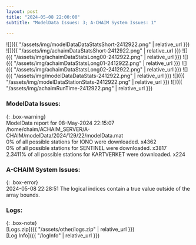 ```yaml
---
layout: post
title: "2024-05-08 22:00:00"
subtitle: "ModelData Issues: 3; A-CHAIM System Issues: 1"

---
```


![]({{ "/assets/img/modelDataDataStatsShort-2412922.png" | relative_url }})
![]({{ "/assets/img/achaimDataStatsShort-2412922.png" | relative_url }})
![]({{ "/assets/img/achaimDataStatsLong00-2412922.png" | relative_url }})
![]({{ "/assets/img/achaimDataStatsLong01-2412922.png" | relative_url }})
![]({{ "/assets/img/achaimDataStatsLong02-2412922.png" | relative_url }})
![]({{ "/assets/img/modelDataDataStats-2412922.png" | relative_url }})
![]({{ "/assets/img/modelDataStationStats-2412922.png" | relative_url }})
![]({{ "/assets/img/achaimRunTime-2412922.png" | relative_url }})


### ModelData Issues:  
  
{: .box-warning}  
 ModelData report for 08-May-2024 22:15:07   
 /home/chaim/ACHAIM_SERVER/A-CHAIM/modelData/2024/129/22/modelData.mat   
 0% of all possible stations for IONO were downloaded. x4362   
 0% of all possible stations for SENTINEL were downloaded. x3817   
 2.3411% of all possible stations for KARTVERKET were downloaded. x224   
  
### A-CHAIM System Issues:  
  
{: .box-error}  
2024-05-08 22:28:51 The logical indices contain a true value outside of the array bounds.  

### Logs:  
  
{: .box-note}  
[Logs.zip]({{ "/assets/other/logs.zip" | relative_url }})  
[Log Info]({{ "/logInfo" | relative_url }})  
